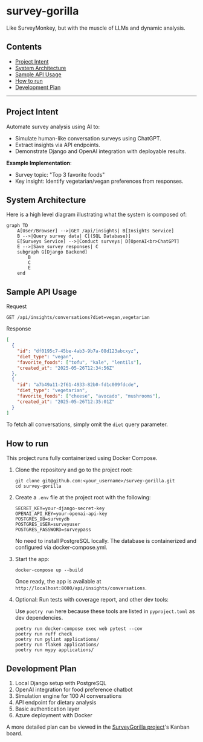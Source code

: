# survey-gorilla
Like SurveyMonkey, but with the muscle of LLMs and dynamic analysis.

## Contents
* [Project Intent](#project-intent)
* [System Architecture](#system-architecture)
* [Sample API Usage](#sample-api-usage)
* [How to run](#how-to-run)
* [Development Plan](#development-plan)
---

## Project Intent
Automate survey analysis using AI to:
- Simulate human-like conversation surveys using ChatGPT.
- Extract insights via API endpoints.
- Demonstrate Django and OpenAI integration with deployable results.

**Example Implementation**:
- Survey topic: "Top 3 favorite foods"
- Key insight: Identify vegetarian/vegan preferences from responses.

## System Architecture
Here is a high level diagram illustrating what the system is composed of:

```mermaid
graph TD
    A[User/Browser] -->|GET /api/insights| B[Insights Service]
    B -->|Query survey data| C[(SQL Database)]
    E[Surveys Service] -->|Conduct surveys| D[OpenAI<br>ChatGPT]
    E -->|Save survey responses| C
    subgraph G[Django Backend]
        B
        C
        E
    end
```

## Sample API Usage

Request
```
GET /api/insights/conversations?diet=vegan,vegetarian
```

Response
```json
[
  {
    "id": "df0195c7-45be-4ab3-9b7a-08d123abcxyz",
    "diet_type": "vegan",
    "favorite_foods": ["tofu", "kale", "lentils"],
    "created_at": "2025-05-26T12:34:56Z"
  },
  {
    "id": "a7b49a11-2f61-4933-82b0-fd1c009fdcde",
    "diet_type": "vegetarian",
    "favorite_foods": ["cheese", "avocado", "mushrooms"],
    "created_at": "2025-05-26T12:35:01Z"
  }
]
```
To fetch all conversations, simply omit the `diet` query parameter.

## How to run
This project runs fully containerized using Docker Compose.

1. Clone the repository and go to the project root:
   ```
   git clone git@github.com:<your_username>/survey-gorilla.git
   cd survey-gorilla
   ```

2. Create a `.env` file at the project root with the following:
   ```
   SECRET_KEY=your-django-secret-key
   OPENAI_API_KEY=your-openai-api-key
   POSTGRES_DB=surveydb
   POSTGRES_USER=surveyuser
   POSTGRES_PASSWORD=surveypass
   ```
   No need to install PostgreSQL locally. The database is containerized and configured via docker-compose.yml.


3. Start the app:
   ```
   docker-compose up --build
   ```
   Once ready, the app is available at `http://localhost:8000/api/insights/conversations`.


4. Optional: Run tests with coverage report, and other dev tools:

   Use `poetry run` here because these tools are listed in `pyproject.toml` as dev dependencies.
   ```
   poetry run docker-compose exec web pytest --cov
   poetry run ruff check
   poetry run pylint applications/
   poetry run flake8 applications/
   poetry run mypy applications/
   ```

## Development Plan
1. Local Django setup with PostgreSQL
2. OpenAI integration for food preference chatbot
3. Simulation engine for 100 AI conversations
4. API endpoint for dietary analysis
5. Basic authentication layer
6. Azure deployment with Docker

A more detailed plan can be viewed in the [SurveyGorilla project](https://github.com/users/sharbeldahlan/projects/4)'s Kanban board.
